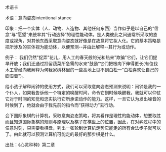 术语卡

术语：意向姿态intentional stance

印象：把一个实体（人、动物、人造物、其他任何东西）当作似乎是以自己的“信念”与“愿望”来统率其“行动选择”的理性能动体。是人类彼此之间通常所采取的态度或视角，对其他东西采取意向姿态就好像是在故意将它拟人化。它的基本策略是把所涉及的实体视为能动体，以便预测--并由此解释--其行为或动作。


例子：
我们仍然"捉弄"花儿，用人工的春天般的光和热来"欺骗"它们，让它们提早开放；我们还通过扣留蔬菜所急需的水来"鼓励"它们把根向下伸得更长(有位伐木工曾经向我解释为何我家树林里的一些高地上见不到白松一"白松喜欢让自己的脚湿着")。

给小孩子解释闹钟的使用方式，我们可以采取意向姿态预测来说明：闹钟是我的一个仆人，如果我告诉他一个特定的唤醒时间，命令它到时候唤醒我，我就可以仰仗它对于时间的知觉和忠实执行它所承诺动作的能力。这样，一旦它认为发出噪音的时候到了，他就会由于我先前的指令而“获得动力”去行动。

会下国际象棋的计算机，采取意向姿态策略，将其看作是理性的能动体，想要取胜而且知道国际象棋的规则与原理以及棋子在棋盘上的位置，因此，在对弈过程中的任意时刻，只需要看棋盘，列出一张轮到计算机走势它能走的所有合法步子就可以了。由此就可以预测计算机可能走的最好的那步棋是什么。

出处：《心灵种种》第二章